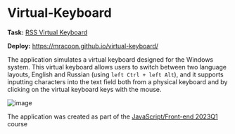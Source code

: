 # Virtual-Keyboard

**Task:** [RSS Virtual Keyboard](https://github.com/rolling-scopes-school/tasks/blob/master/tasks/virtual-keyboard/virtual-keyboard-en.md)

**Deploy:** https://mracoon.github.io/virtual-keyboard/


The application simulates a virtual keyboard designed for the Windows system. This virtual keyboard allows users to switch between two language layouts, English and Russian (using `left Ctrl + left Alt`), and it supports inputting characters into the text field both from a physical keyboard and by clicking on the virtual keyboard keys with the mouse.

![image](https://github.com/mracoon/virtual-keyboard/assets/98079971/4c2c89ce-cb30-40b0-bf5f-3a2ddf805a59)


The application was created as part of the [JavaScript/Front-end 2023Q1](https://rs.school/js/) course 



